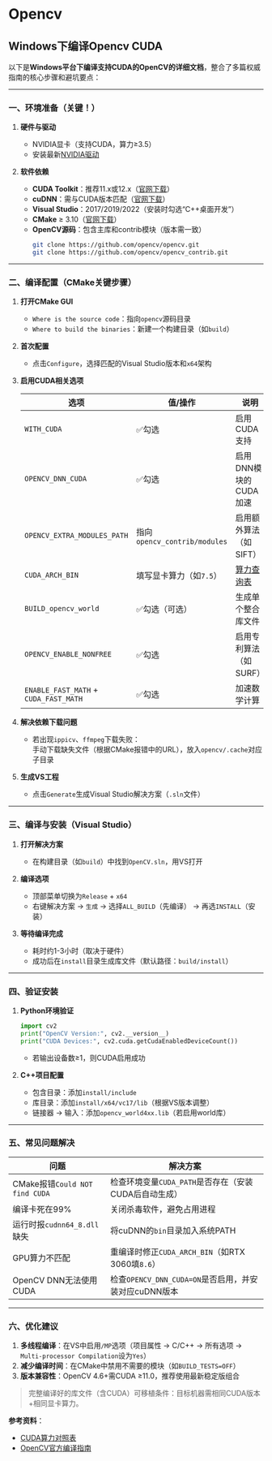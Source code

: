 # Opencv

## Windows下编译Opencv CUDA 

以下是**Windows平台下编译支持CUDA的OpenCV的详细文档**，整合了多篇权威指南的核心步骤和避坑要点：

---

### 一、环境准备（关键！）
1. **硬件与驱动**
    - NVIDIA显卡（支持CUDA，算力≥3.5）
    - 安装最新[NVIDIA驱动](https://www.nvidia.com/drivers)

2. **软件依赖**
    - **CUDA Toolkit**：推荐11.x或12.x（[官网下载](https://developer.nvidia.com/cuda-toolkit-archive)）
    - **cuDNN**：需与CUDA版本匹配（[官网下载](https://developer.nvidia.com/cudnn)）
    - **Visual Studio**：2017/2019/2022（安装时勾选“C++桌面开发”）
    - **CMake** ≥ 3.10（[官网下载](https://cmake.org/download/)）
    - **OpenCV源码**：包含主库和contrib模块（版本需一致）
      ```bash
      git clone https://github.com/opencv/opencv.git
      git clone https://github.com/opencv/opencv_contrib.git
      ```
---

### 二、编译配置（CMake关键步骤）
1. **打开CMake GUI**
    - `Where is the source code`：指向`opencv`源码目录
    - `Where to build the binaries`：新建一个构建目录（如`build`）

2. **首次配置**
    - 点击`Configure`，选择匹配的Visual Studio版本和`x64`架构

3. **启用CUDA相关选项**

   | **选项** | **值/操作** | **说明** |
   |---|---|----|
   | `WITH_CUDA` | ✅勾选 | 启用CUDA支持 |
   | `OPENCV_DNN_CUDA` | ✅勾选 | 启用DNN模块的CUDA加速 |
   | `OPENCV_EXTRA_MODULES_PATH` | 指向`opencv_contrib/modules` | 启用额外算法（如SIFT） |
   | `CUDA_ARCH_BIN` | 填写显卡算力（如`7.5`） | [算力查询表](https://developer.nvidia.com/cuda-gpus) |
   | `BUILD_opencv_world` | ✅勾选（可选） | 生成单个整合库文件 |
   | `OPENCV_ENABLE_NONFREE` | ✅勾选 | 启用专利算法（如SURF） |
   | `ENABLE_FAST_MATH` + `CUDA_FAST_MATH` | ✅勾选 | 加速数学计算 |

4. **解决依赖下载问题**
    - 若出现`ippicv`、`ffmpeg`下载失败：  
      手动下载缺失文件（根据CMake报错中的URL），放入`opencv/.cache`对应子目录

5. **生成VS工程**
    - 点击`Generate`生成Visual Studio解决方案（`.sln`文件）

---

### 三、编译与安装（Visual Studio）
1. **打开解决方案**
    - 在构建目录（如`build`）中找到`OpenCV.sln`，用VS打开

2. **编译选项**
    - 顶部菜单切换为`Release` + `x64`
    - 右键解决方案 → `生成` → 选择`ALL_BUILD`（先编译） → 再选`INSTALL`（安装）

3. **等待编译完成**
    - 耗时约1-3小时（取决于硬件）
    - 成功后在`install`目录生成库文件（默认路径：`build/install`）

---

### 四、验证安装
1. **Python环境验证**
   ```python
   import cv2
   print("OpenCV Version:", cv2.__version__)
   print("CUDA Devices:", cv2.cuda.getCudaEnabledDeviceCount())
   ```
    - 若输出设备数≥1，则CUDA启用成功

2. **C++项目配置**
    - 包含目录：添加`install/include`
    - 库目录：添加`install/x64/vc17/lib`（根据VS版本调整）
    - 链接器 → 输入：添加`opencv_world4xx.lib`（若启用world库）

---

### 五、常见问题解决
| **问题** | **解决方案** |
|----------|--------------|
| CMake报错`Could NOT find CUDA` | 检查环境变量`CUDA_PATH`是否存在（安装CUDA后自动生成） |
| 编译卡死在99% | 关闭杀毒软件，避免占用进程 |
| 运行时报`cudnn64_8.dll`缺失 | 将cuDNN的`bin`目录加入系统PATH |
| GPU算力不匹配 | 重编译时修正`CUDA_ARCH_BIN`（如RTX 3060填`8.6`） |
| OpenCV DNN无法使用CUDA | 检查`OPENCV_DNN_CUDA=ON`是否启用，并安装对应cuDNN版本 |

---

### 六、优化建议
1. **多线程编译**：在VS中启用`/MP`选项（项目属性 → C/C++ → 所有选项 → `Multi-processor Compilation`设为`Yes`）
2. **减少编译时间**：在CMake中禁用不需要的模块（如`BUILD_TESTS=OFF`）
3. **版本兼容性**：OpenCV 4.6+需CUDA ≥11.0，推荐使用最新稳定版组合

> 完整编译好的库文件（含CUDA）可移植条件：目标机器需相同CUDA版本+相同显卡算力。

**参考资料**：
- [CUDA算力对照表](https://developer.nvidia.com/cuda-gpus)
- [OpenCV官方编译指南](https://docs.opencv.org/4.x/d3/d52/tutorial_windows_install.html)